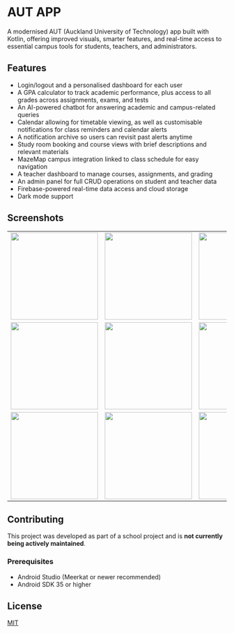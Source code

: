 # AUT APP

A modernised AUT (Auckland University of Technology) app built with Kotlin, offering improved visuals, smarter features, and real-time access to essential campus tools for students, teachers, and administrators.

## Features
- Login/logout and a personalised dashboard for each user
- A GPA calculator to track academic performance, plus access to all grades across assignments, exams, and tests
- An AI-powered chatbot for answering academic and campus-related queries
- Calendar allowing for timetable viewing, as well as customisable notifications for class reminders and calendar alerts
- A notification archive so users can revisit past alerts anytime
- Study room booking and course views with brief descriptions and relevant materials
- MazeMap campus integration linked to class schedule for easy navigation
- A teacher dashboard to manage courses, assignments, and grading
- An admin panel for full CRUD operations on student and teacher data
- Firebase-powered real-time data access and cloud storage
- Dark mode support

## Screenshots

<table>
  <tr>
    <td><img src="https://github.com/user-attachments/assets/e558874c-560b-442e-9656-8fd981f78680" width="200"/></td>
    <td><img src="https://github.com/user-attachments/assets/558d8f77-7e07-4ae5-8875-3ca74ba66bb4" width="200"/></td>
    <td><img src="https://github.com/user-attachments/assets/6e214447-829f-40bd-af08-99bd9f2b2ff5" width="200"/></td>
  </tr>
  <tr>
    <td><img src="https://github.com/user-attachments/assets/082ee50e-b86b-498e-983f-359ba50107d6" width="200"/></td>
    <td><img src="https://github.com/user-attachments/assets/9eecbd90-3cf1-4c74-9d2d-5910cc877e83" width="200"/></td>
    <td><img src="https://github.com/user-attachments/assets/2ae149a4-ffe0-467a-b50a-23fd7d7af5b2" width="200"/></td>
  </tr>
  <tr>
    <td><img src="https://github.com/user-attachments/assets/c1f3c3e0-cf7e-4b05-8014-660e737e4415" width="200"/></td>
    <td><img src="https://github.com/user-attachments/assets/651dcb39-6109-4d82-af3c-e38a8a966b3d" width="200"/></td>
    <td><img src="https://github.com/user-attachments/assets/cd4c4c12-e32f-42f1-aa10-02e9282c70a2" width="200"/></td>
  </tr>
</table>

## Contributing

This project was developed as part of a school project and is **not currently being actively maintained**.

### Prerequisites

- Android Studio (Meerkat or newer recommended)
- Android SDK 35 or higher

## License

[MIT](https://choosealicense.com/licenses/mit/)
